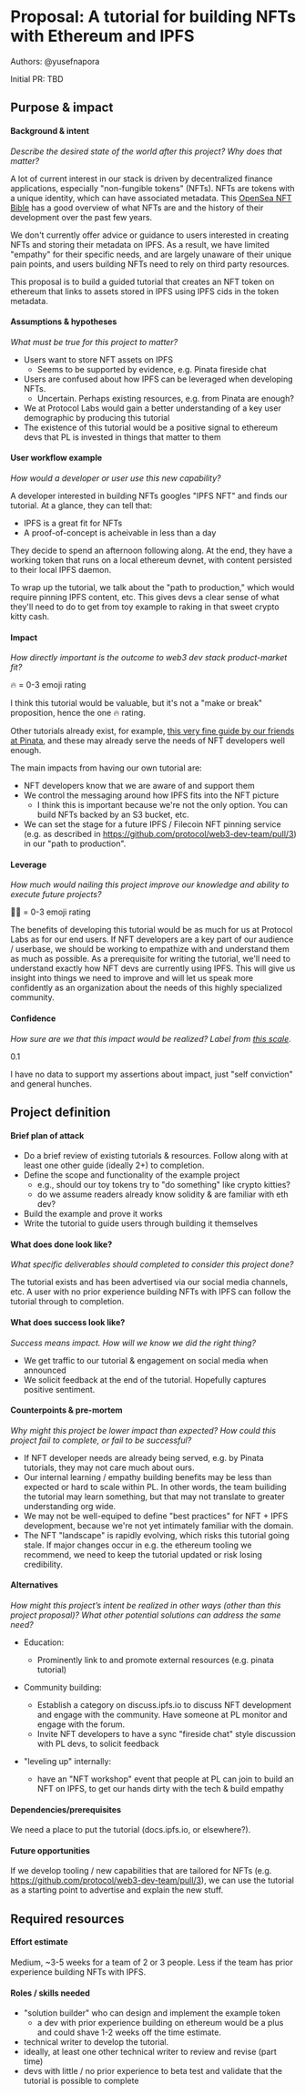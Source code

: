 # Proposal: A tutorial for building NFTs with Ethereum and IPFS

Authors: @yusefnapora

Initial PR: TBD 

<!--
This template is for a proposal/brief/pitch for a significant project to be undertaken by a Web3 Dev project team.
The goal of project proposals is to help us decide which work to take on, which things are more valuable than other things.
-->
<!--
A proposal should contain enough detail for others to understand how this project contributes to our team’s mission of product-market fit
for our unified stack of protocols, what is included in scope of the project, where to get started if a project team were to take this on,
and any other information relevant for prioritizing this project against others.
It does not need to describe the work in much detail. Most technical design and planning would take place after a proposal is adopted.
Good project scope aims for ~3-5 engineers for 1-3 months (though feel free to suggest larger-scoped projects anyway). 
Projects do not include regular day-to-day maintenance and improvement work, e.g. on testing, tooling, validation, code clarity, refactors for future capability, etc.
-->
<!--
For ease of discussion in PRs, consider breaking lines after every sentence or long phrase.
-->

## Purpose &amp; impact 
#### Background &amp; intent
_Describe the desired state of the world after this project? Why does that matter?_
<!--
Outline the status quo, including any relevant context on the problem you’re seeing that this project should solve. Wherever possible, include pains or problems that you’ve seen users experience to help motivate why solving this problem works towards top-line objectives. 
-->

A lot of current interest in our stack is driven by decentralized finance applications, especially "non-fungible tokens" (NFTs).
NFTs are tokens with a unique identity, which can have associated metadata. This [OpenSea NFT Bible](https://opensea.io/blog/guides/non-fungible-tokens/)
has a good overview of what NFTs are and the history of their development over the past few years.

We don't currently offer advice or guidance to users interested in creating NFTs and storing their metadata on IPFS. As a result, we have limited "empathy" for their specific needs, and are largely unaware of their unique pain points, and users building NFTs need to rely on third party resources.

This proposal is to build a guided tutorial that creates an NFT token on ethereum that links to assets stored in IPFS using IPFS cids in the token metadata.

#### Assumptions &amp; hypotheses
_What must be true for this project to matter?_
<!--(bullet list)-->

- Users want to store NFT assets on IPFS
  - Seems to be supported by evidence, e.g. Pinata fireside chat
- Users are confused about how IPFS can be leveraged when developing NFTs.
  - Uncertain. Perhaps existing resources, e.g. from Pinata are enough?
- We at Protocol Labs would gain a better understanding of a key user demographic by producing this tutorial
- The existence of this tutorial would be a positive signal to ethereum devs that PL is invested in things that matter to them

#### User workflow example
_How would a developer or user use this new capability?_
<!--(short paragraph)-->

A developer interested in building NFTs googles "IPFS NFT" and finds our tutorial. At a glance, they can tell that:

- IPFS is a great fit for NFTs
- A proof-of-concept is acheivable in less than a day

They decide to spend an afternoon following along. At the end, they have a working token that runs on a local ethereum devnet, with content persisted to their local IPFS daemon.

To wrap up the tutorial, we talk about the "path to production," which would require pinning IPFS content, etc. This gives devs
a clear sense of what they'll need to do to get from toy example to raking in that sweet crypto kitty cash.

#### Impact
_How directly important is the outcome to web3 dev stack product-market fit?_

🔥 = 0-3 emoji rating

I think this tutorial would be valuable, but it's not a "make or break" proposition, hence the one 🔥 rating.

Other tutorials already exist, for example, [this very fine guide by our friends at Pinata](https://medium.com/pinata/how-to-build-erc-721-nfts-with-ipfs-e76a21d8f914),
and these may already serve the needs of NFT developers well enough.

The main impacts from having our own tutorial are:

- NFT developers know that we are aware of and support them
- We control the messaging around how IPFS fits into the NFT picture
  - I think this is important because we're not the only option. You can build NFTs backed by an S3 bucket, etc.
- We can set the stage for a future IPFS / Filecoin NFT pinning service (e.g. as described in https://github.com/protocol/web3-dev-team/pull/3) in our "path to production".
  
<!--
Explain why you have chosen this rating
What awesome potential impact/outcomes/results will we see if we nail this project?
-->

#### Leverage
_How much would nailing this project improve our knowledge and ability to execute future projects?_

🎯🎯 = 0-3 emoji rating

The benefits of developing this tutorial would be as much for us at Protocol Labs as for our end users. If NFT developers are a key part of our audience / userbase, we should be working to empathize with and understand them as much as possible. As a prerequisite for writing the tutorial, we'll need to understand exactly how NFT devs are currently using IPFS. This will give us insight into things we need to improve and will let us speak more confidently as an organization about the needs of this highly specialized community.


#### Confidence
_How sure are we that this impact would be realized? Label from [this scale](https://medium.com/@nimay/inside-product-introduction-to-feature-priority-using-ice-impact-confidence-ease-and-gist-5180434e5b15)_.

0.1
<!--Explain why this rating-->

I have no data to support my assertions about impact, just "self conviction" and general hunches.

## Project definition
#### Brief plan of attack

<!--Briefly describe the milestones/steps/work needed for this project-->
- Do a brief review of existing tutorials & resources. Follow along with at least one other guide (ideally 2+) to completion.
- Define the scope and functionality of the example project
  - e.g., should our toy tokens try to "do something" like crypto kitties?
  - do we assume readers already know solidity & are familiar with eth dev?
- Build the example and prove it works
- Write the tutorial to guide users through building it themselves


#### What does done look like?
_What specific deliverables should completed to consider this project done?_

The tutorial exists and has been advertised via our social media channels, etc. A user with no prior experience building NFTs with IPFS can follow the tutorial through to completion.

####  What does success look like?
_Success means impact. How will we know we did the right thing?_

- We get traffic to our tutorial & engagement on social media when announced
- We solicit feedback at the end of the tutorial. Hopefully captures positive sentiment.

<!--
Provide success criteria. These might include particular metrics, desired changes in the types of bug reports being filed, desired changes in qualitative user feedback (measured via surveys, etc), etc.
-->

#### Counterpoints &amp; pre-mortem
_Why might this project be lower impact than expected? How could this project fail to complete, or fail to be successful?_

- If NFT developer needs are already being served, e.g. by Pinata tutorials, they may not care much about ours.
- Our internal learning / empathy building benefits may be less than expected or hard to scale within PL. In other words, the team builiding the tutorial may learn something, but that may not translate to greater understanding org wide.
- We may not be well-equiped to define "best practices" for NFT + IPFS development, because we're not yet intimately familiar with the domain.
- The NFT "landscape" is rapidly evolving, which risks this tutorial going stale. If major changes occur in e.g. the ethereum tooling we recommend, we need to keep the tutorial updated or risk losing credibility.

#### Alternatives
_How might this project’s intent be realized in other ways (other than this project proposal)? What other potential solutions can address the same need?_

- Education:
  - Prominently link to and promote external resources (e.g. pinata tutorial)

- Community building:
  - Establish a category on discuss.ipfs.io to discuss NFT development and engage with the community. Have someone at PL monitor and engage with the forum.
  - Invite NFT developers to have a sync "fireside chat" style discussion with PL devs, to solicit feedback

- "leveling up" internally:
  - have an "NFT workshop" event that people at PL can join to build an NFT on IPFS, to get our hands dirty with the tech & build empathy

#### Dependencies/prerequisites
<!--List any other projects that are dependencies/prerequisites for this project that is being pitched.-->

We need a place to put the tutorial (docs.ipfs.io, or elsewhere?).

#### Future opportunities
<!--What future projects/opportunities could this project enable?-->

If we develop tooling / new capabilities that are tailored for NFTs (e.g. https://github.com/protocol/web3-dev-team/pull/3), we can use the tutorial as a starting point to advertise and explain the new stuff.

## Required resources

#### Effort estimate
<!--T-shirt size rating of the size of the project. If the project might require external collaborators/teams, please note in the roles/skills section below). 
For a team of 3-5 people with the appropriate skills:
- Small, 1-2 weeks
- Medium, 3-5 weeks
- Large, 6-10 weeks
- XLarge, >10 weeks
Describe any choices and uncertainty in this scope estimate. (E.g. Uncertainty in the scope until design work is complete, low uncertainty in execution thereafter.)
-->

Medium, ~3-5 weeks for a team of 2 or 3 people. Less if the team has prior experience building NFTs with IPFS.

#### Roles / skills needed
<!--Describe the knowledge/skill-sets and team that are needed for this project (e.g. PM, docs, protocol or library expertise, design expertise, etc.). If this project could be externalized to the community or a team outside PL's direct employment, please note that here.-->

- "solution builder" who can design and implement the example token
  - a dev with prior experience building on ethereum would be a plus and could shave 1-2 weeks off the time estimate.
- technical writer to develop the tutorial.
- ideally, at least one other technical writer to review and revise (part time)
- devs with little / no prior experience to beta test and validate that the tutorial is possible to complete
